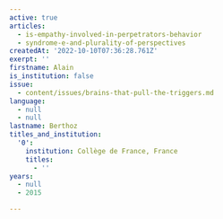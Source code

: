 ```yaml
---
active: true
articles:
  - is-empathy-involved-in-perpetrators-behavior
  - syndrome-e-and-plurality-of-perspectives
createdAt: '2022-10-10T07:36:28.761Z'
exerpt: ''
firstname: Alain
is_institution: false
issue:
  - content/issues/brains-that-pull-the-triggers.md
language:
  - null
  - null
lastname: Berthoz
titles_and_institution:
  '0':
    institution: Collège de France, France
    titles:
      - ''
years:
  - null
  - 2015

---
```

